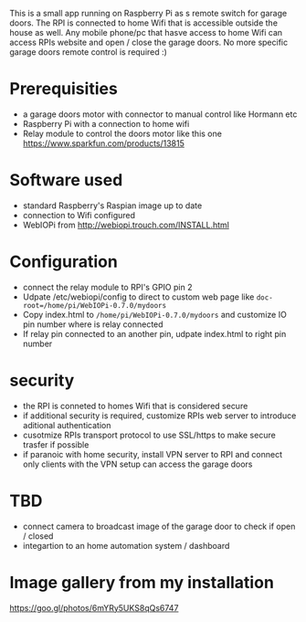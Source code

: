 This is a small app running on Raspberry Pi as s remote switch for garage doors. The RPI is connected to home Wifi that is accessible outside the house as well. Any mobile phone/pc that hasve access to home Wifi can access RPIs website and open / close the garage doors. No more specific garage doors remote control is required :)

# Prerequisities 

* a garage doors motor with connector to manual control like Hormann etc 
* Raspberry Pi with a connection to home wifi
* Relay module to control the doors motor like this one https://www.sparkfun.com/products/13815

# Software used 

* standard Raspberry's Raspian image up to date
* connection to Wifi configured
* WebIOPi from  http://webiopi.trouch.com/INSTALL.html

# Configuration
* connect the relay module to RPI's GPIO pin 2
* Udpate /etc/webiopi/config to direct to custom web page like `doc-root=/home/pi/WebIOPi-0.7.0/mydoors`
* Copy index.html to `/home/pi/WebIOPi-0.7.0/mydoors` and customize IO pin number where is relay connected
* If relay pin connected to an another pin, udpate index.html to right pin number

# security
* the RPI is conneted to homes Wifi that is considered secure
* if additional security is required, customize RPIs web server to introduce aditional authentication
* cusotmize RPIs transport protocol to use SSL/https to make secure trasfer if possible
* if paranoic with home security, install VPN server to RPI and connect only clients with the VPN setup can access the garage doors

# TBD 
* connect camera to broadcast image of the garage door to check if open / closed
* integartion to an home automation system / dashboard

# Image gallery from my installation

https://goo.gl/photos/6mYRy5UKS8qQs6747


